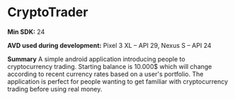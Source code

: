 # CryptoTrader

**Min SDK:** 24

**AVD used during development:**
Pixel 3 XL – API 29,
Nexus S – API 24

**Summary**
A simple android application introducing people to cryptocurrency trading. Starting balance is 10.000$
which will change according to recent currency rates based on a user's portfolio. The application is perfect for
people wanting to get familiar with cryptocurrency trading before using real money.


